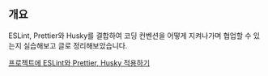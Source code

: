 ## 개요

ESLint, Prettier와 Husky를 결합하여 코딩 컨벤션을 어떻게 지켜나가며 협업할 수 있는지 실습해보고 글로 정리해보았습니다.

<a href="https://velog.io/@metamong/%ED%94%84%EB%A1%9C%EC%A0%9D%ED%8A%B8%EC%97%90-ESLint%EC%99%80-Prettier-Husky-%EC%A0%81%EC%9A%A9%ED%95%98%EA%B8%B0" target="_blank" rel="noopener noreferrer">프로젝트에 ESLint와 Prettier, Husky 적용하기</a>
